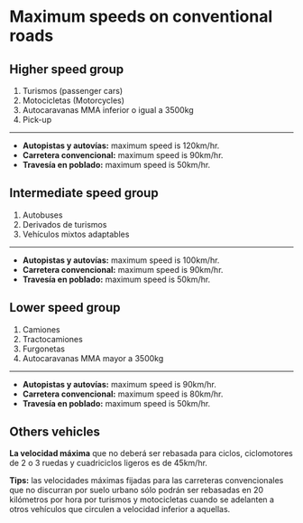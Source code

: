 
# Maximum speeds on conventional roads

## Higher speed group

1. Turismos (passenger cars)
2. Motocicletas (Motorcycles)
3. Autocaravanas MMA inferior o igual a 3500kg
4. Pick-up

---

- **Autopistas y autovías:** maximum speed is 120km/hr.
- **Carretera convencional:** maximum speed is 90km/hr.
- **Travesía en poblado:** maximum speed is 50km/hr.

## Intermediate speed group

1. Autobuses
2. Derivados de turismos
3. Vehículos mixtos adaptables

---

- **Autopistas y autovías:** maximum speed is 100km/hr.
- **Carretera convencional:** maximum speed is 90km/hr.
- **Travesía en poblado:** maximum speed is 50km/hr.

## Lower speed group

1. Camiones
2. Tractocamiones
3. Furgonetas
4. Autocaravanas MMA mayor a 3500kg

---

- **Autopistas y autovías:** maximum speed is 90km/hr.
- **Carretera convencional:** maximum speed is 80km/hr.
- **Travesía en poblado:** maximum speed is 50km/hr.

## Others vehicles

**La velocidad máxima** que no deberá ser rebasada para ciclos, ciclomotores de 2 o 3 ruedas y cuadriciclos ligeros es de 45km/hr.

**Tips:** las velocidades máximas fijadas para las carreteras convencionales que no discurran por suelo urbano sólo podrán ser rebasadas en 20 kilómetros por hora por turismos y motocicletas cuando se adelanten a otros vehículos que circulen a velocidad inferior a aquellas.